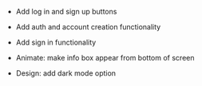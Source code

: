 - Add log in and sign up buttons
- Add auth and account creation functionality
- Add sign in functionality

- Animate: make info box appear from bottom of screen
- Design: add dark mode option
